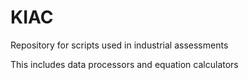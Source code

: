 # KIAC
Repository for scripts used in industrial assessments

This includes data processors and equation calculators
